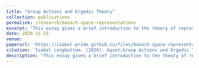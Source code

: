 ```yaml
---
title: "Group Actions and Ergodic Theory"
collection: publications
permalink: /research/banach-space-representations
excerpt: "This essay gives a brief introduction to the theory of representations on Banach spaces. It was written for a functional analysis course taught by Pierre Portal at the ANU."
date: 2020-11-15
venue:
paperurl: 'https://isabel-prime.github.io/files/banach-space-representations.pdf'
citation: 'Isabel Longbottom. (2020). &quot;Group Actions and Ergodic Theory.&quot;.'
description: "This essay gives a brief introduction to the theory of representations on Banach spaces. It was written for a functional analysis course taught by Pierre Portal at the ANU."
---
```


